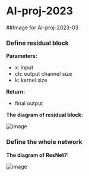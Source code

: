 # AI-proj-2023
##Image for AI-proj-2023-03
### Define residual block
**Parameters:**
*   x: input
*   ch: output channel size
*   k: kernel size

**Return:**
*   final output

**The diagram of residual block:**

![image](https://github.com/mingyo-choi/AI-proj-2023/assets/128064550/fcf3b5e4-6485-4973-9a6e-ce0963fda857)


### Define the whole network
**The diagram of ResNet7:**

![image](https://github.com/mingyo-choi/AI-proj-2023/assets/128064550/6178e547-3f85-47c8-825f-d0bb41058950)
